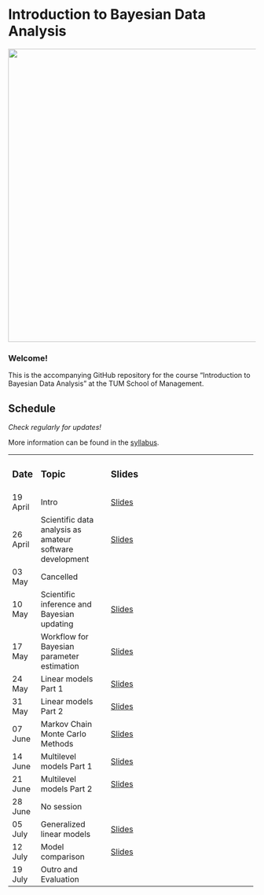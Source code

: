 
# Introduction to Bayesian Data Analysis

<img src="code/title/title_shaq.png" data-fig-align="left"
width="597" />

### **Welcome!**

This is the accompanying GitHub repository for the course “Introduction
to Bayesian Data Analysis” at the TUM School of Management.

## Schedule

*Check regularly for updates!*

More information can be found in the
[syllabus](https://github.com/linushof/BayesIntro/blob/main/syllabus/syllabus.md).

<table style="width:99%;">
<colgroup>
<col style="width: 6%" />
<col style="width: 29%" />
<col style="width: 63%" />
</colgroup>
<tbody>
<tr class="odd">
<td><h3 id="date">Date</h3></td>
<td><h3 id="topic">Topic</h3></td>
<td><h3 id="slides">Slides</h3></td>
</tr>
<tr class="even">
<td>19 April</td>
<td>Intro</td>
<td><a
href="https://www.moodle.tum.de/pluginfile.php/4521598/mod_resource/content/1/session_1_intro.pdf">Slides</a></td>
</tr>
<tr class="odd">
<td>26 April</td>
<td>Scientific data analysis as amateur software development</td>
<td><a
href="https://www.moodle.tum.de/pluginfile.php/4527976/mod_resource/content/1/session_2_software.pdf">Slides</a></td>
</tr>
<tr class="even">
<td>03 May</td>
<td>Cancelled</td>
<td></td>
</tr>
<tr class="odd">
<td>10 May</td>
<td>Scientific inference and Bayesian updating</td>
<td><a
href="https://www.moodle.tum.de/pluginfile.php/4546200/mod_resource/content/1/session_3_bayesian_updating.pdf">Slides</a></td>
</tr>
<tr class="even">
<td>17 May</td>
<td>Workflow for Bayesian parameter estimation</td>
<td><a
href="https://www.moodle.tum.de/pluginfile.php/4554319/mod_resource/content/1/session_4_workflow.pdf">Slides</a></td>
</tr>
<tr class="odd">
<td>24 May</td>
<td>Linear models Part 1</td>
<td><a
href="https://www.moodle.tum.de/pluginfile.php/4560435/mod_resource/content/1/session_5_linear_models_part_1.pdf">Slides</a></td>
</tr>
<tr class="even">
<td>31 May</td>
<td>Linear models Part 2</td>
<td><a
href="https://www.moodle.tum.de/pluginfile.php/4565128/mod_resource/content/1/session_6_linear_models_part_2.pdf">Slides</a></td>
</tr>
<tr class="odd">
<td>07 June</td>
<td>Markov Chain Monte Carlo Methods</td>
<td><a
href="https://www.moodle.tum.de/pluginfile.php/4573610/mod_resource/content/1/session_7_MCMC.pdf">Slides</a></td>
</tr>
<tr class="even">
<td>14 June</td>
<td>Multilevel models Part 1</td>
<td><a
href="https://www.moodle.tum.de/pluginfile.php/4579322/mod_resource/content/1/session_8_multilevel_models_part_1.pdf">Slides</a></td>
</tr>
<tr class="odd">
<td>21 June</td>
<td>Multilevel models Part 2</td>
<td><a
href="https://www.moodle.tum.de/pluginfile.php/4585938/mod_resource/content/1/session_9_multilevel_models_part_2.pdf">Slides</a></td>
</tr>
<tr class="even">
<td>28 June</td>
<td>No session</td>
<td></td>
</tr>
<tr class="odd">
<td>05 July</td>
<td>Generalized linear models</td>
<td><a
href="https://www.moodle.tum.de/pluginfile.php/4598586/mod_resource/content/2/session_10_generalized_linear_models.pdf">Slides</a></td>
</tr>
<tr class="even">
<td>12 July</td>
<td>Model comparison</td>
<td><a
href="https://www.moodle.tum.de/pluginfile.php/4605090/mod_resource/content/1/session_11_model_comparisons.pdf">Slides</a></td>
</tr>
<tr class="odd">
<td>19 July</td>
<td>Outro and Evaluation</td>
<td></td>
</tr>
</tbody>
</table>
